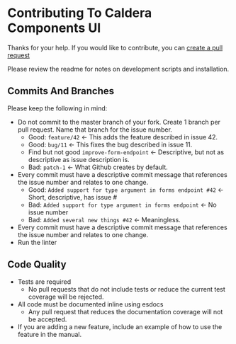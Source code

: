 # Contributing To Caldera Components UI
Thanks for your help. If you would like to contribute, you can [create a pull request](https://github.com/CalderaWP/caldera-components/pulls)

Please review the readme for notes on development scripts and installation.

## Commits And Branches

Please keep the following in mind:

* Do not commit to the master branch of your fork. Create 1 branch per pull request. Name that branch for the issue number.
    - Good: `feature/42` <- This adds the feature described in issue 42.
    - Good: `bug/11` <- This fixes the bug described in issue 11.
    - Find but not good `improve-form-endpoint` <- Descriptive, but not as descriptive as issue description is.
    - Bad: `patch-1` <- What Github creates by default.
* Every commit must have a descriptive commit message that references the issue number and relates to one change.
    - Good: `Added support for type argument in forms endpoint #42`  <- Short, descriptive, has issue #
    - Bad: `Added support for type argument in forms endpoint` <- No issue number
    - Bad: `Added several new things #42` <- Meaningless.
* Every commit must have a descriptive commit message that references the issue number and relates to one change.
* Run the linter

## Code Quality

* Tests are required
    - No pull requests that do not include tests or reduce the current test coverage will be rejected.
* All code must be documented inline using esdocs
    - Any pull request that reduces the documentation coverage will not be accepted.
* If you are adding a new feature, include an example of how to use the feature in the manual.

